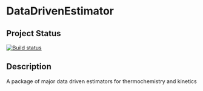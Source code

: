 # DataDrivenEstimator

## Project Status

[![Build status](https://img.shields.io/travis/KEHANG/DataDrivenEstimator/master.svg)](https://travis-ci.org/KEHANG/DataDrivenEstimator)

## Description

A package of major data driven estimators for thermochemistry and kinetics
